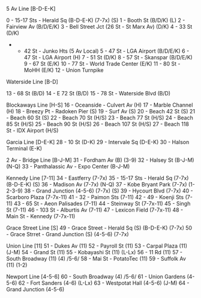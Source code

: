 5 Av Line [B-D-E-K]

0  - 15-17 Sts - Herald Sq (B-D-E-K) (7-7x) (S)
1  - Booth St (B/D/K) (L)
2  - Fairview Av (B/D/E/K)
3  - Bell Street Jct (26 St - St Marx Av) (D/K)
4  - 33 St (D/K)
-  - 42 St - Junko Hts (5 Av Local)
5  - 47 St - LGA Airport (B/D/E/K)
6  - 47 St - LGA Airport (H)
7  - 51 St (D/K)
8  - 57 St - Skanspar (B/D/E/K)
9  - 67 St (E/K)
10 - 77 St - World Trade Center (E/K)
11 - 80 St - MoHH (E/K)
12 - Union Turnpike

Waterside Line [B-D]

13 - 68 St (B/D)
14 - E 72 St (B/D)
15 - 78 St - Waterside Blvd (B/D)

Blockaways Line [H-S]
16 - Oceanside - Culvert Av (H)
17 - Marble Channel (H)
18 - Breezy Pt - Radoken Pier (S)
19 - Surf Av (S)
20 - Beach 42 St (S)
21 - Beach 60 St (S)
22 - Beach 70 St (H/S)
23 - Beach 77 St (H/S)
24 - Beach 85 St (H/S)
25 - Beach 90 St (H/S)
26 - Beach 107 St (H/S)
27 - Beach 118 St - IDX Airport (H/S)

Garcia Line [D-E-K]
28 - 10 St (D-K)
29 - Intervale Sq (D-E-K)
30 - Halson Terminal (E-K)

2 Av - Bridge Line [B-J-M]
31 - Fordham Av (B) (3-9)
32 - Halsey St (B-J-M) (N-Q)
33 - Panthalassic Av - Expo Center (B-J-M)

Kennedy Line [7-11]
34 - Eastferry (7-7x)
35 - 15-17 Sts - Herald Sq (7-7x) (B-D-E-K) (S)
36 - Madison Av (7-7x) (N-Q) 
37 - Kobe Bryant Park (7-7x) (1-2-3-9)
38 - Grand Junction (4-5-6) (7-7x) (S)
39 - Hycourt Blvd (7-7x)
40 - Scarboro Plaza (7-7x-11)
41 - 32 - Paimon Sts (7-11)
42 - 49 - Koenji Sts (7-11)
43 - 65 St - Aeon Palisades (7-11)
44 - Steinway St (7-7x-11)
45 - Singh St (7-11)
46 - 103 St - Alburtis Av (7-11)
47 - Lexicon Field (7-7x-11)
48 - Main St - Kennedy (7-7x-11)

Grace Street Line [S]
49 - Grace Street - Herald Sq (S) (B-D-E-K) (7-7x)
50 - Grace Strret - Grand Junction (S) (4-5-6) (7-7x)

Union Line [11]
51 - Dukes Av (11)
52 - Payroll St (11)
53 - Carpal Plaza (11) (J-M)
54 - Grand St (11)
55 - Kobayashi St (11) (L-Lx)
56 - 11 Rd (11)
57 - South Broadway (11) (4) /5-6/
58 - Mai St - PotatoTec (11)
59 - Suffolk Av (11) (1-2)

Newport Line [4-5-6]
60 - South Broadway (4) /5-6/
61 - Union Gardens (4-5-6)
62 - Fort Sanders (4-6) (L-Lx)
63 - Westpotat Hall (4-5-6) (J-M)
64 - Grand Junction (4-5-6)
